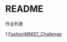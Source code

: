# README
作业列表

1.[FashionMNIST_Challenge](https://github.com/m-L-0/17b-LiuYang-2015/tree/master/FashionMNIST_Challenge)
